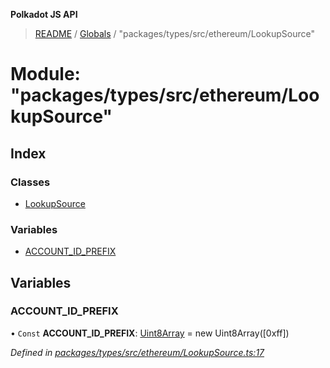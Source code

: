 **Polkadot JS API**

> [README](../README.md) / [Globals](../globals.md) / "packages/types/src/ethereum/LookupSource"

# Module: "packages/types/src/ethereum/LookupSource"

## Index

### Classes

* [LookupSource](../classes/_packages_types_src_ethereum_lookupsource_.lookupsource.md)

### Variables

* [ACCOUNT\_ID\_PREFIX](_packages_types_src_ethereum_lookupsource_.md#account_id_prefix)

## Variables

### ACCOUNT\_ID\_PREFIX

• `Const` **ACCOUNT\_ID\_PREFIX**: [Uint8Array](../classes/_packages_types_src_codec_raw_.raw.md#uint8array) = new Uint8Array([0xff])

*Defined in [packages/types/src/ethereum/LookupSource.ts:17](https://github.com/polkadot-js/api/blob/73ffb034d/packages/types/src/ethereum/LookupSource.ts#L17)*
